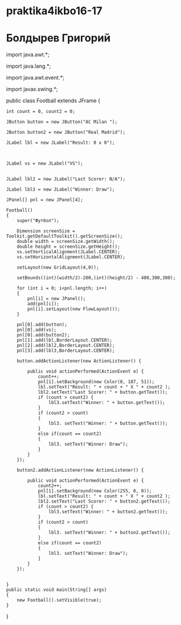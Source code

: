 # praktika4ikbo16-17
# Болдырев Григорий



 import java.awt.*;

 import java.lang.*;

 import java.awt.event.*;

 import javax.swing.*;

  public class Football extends JFrame
{
    
    int count = 0, count2 = 0;
    
    JButton button = new JButton("AC Milan ");
    
    JButton button2 = new JButton("Real Madrid");
    
    JLabel lbl = new JLabel("Result: 0 x 0");
    
    
    
    JLabel vs = new JLabel("VS");
    
    
    JLabel lbl2 = new JLabel("Last Scorer: N/A");
    
    JLabel lbl3 = new JLabel("Winner: Draw");
    
    JPanel[] pnl = new JPanel[4];
    
    Football()
    {
        super("Футбол");

        Dimension screenSize = Toolkit.getDefaultToolkit().getScreenSize();
        double width = screenSize.getWidth();
        double height = screenSize.getHeight();
        vs.setVerticalAlignment(JLabel.CENTER);
        vs.setHorizontalAlignment(JLabel.CENTER);

        setLayout(new GridLayout(4,0));

        setBounds((int)(width/2)-200,(int)(height/2) - 400,300,300);

        for (int i = 0; i<pnl.length; i++)
        {
            pnl[i] = new JPanel();
            add(pnl[i]);
            pnl[i].setLayout(new FlowLayout());
        }

        pnl[0].add(button);
        pnl[0].add(vs);
        pnl[0].add(button2);
        pnl[1].add(lbl,BorderLayout.CENTER);
        pnl[2].add(lbl2,BorderLayout.CENTER);
        pnl[3].add(lbl3,BorderLayout.CENTER);

        button.addActionListener(new ActionListener() {

            public void actionPerformed(ActionEvent e) {
                count++;
                pnl[1].setBackground(new Color(0, 187, 51));
                lbl.setText("Result: " + count + " X " + count2 );
                lbl2.setText("Last Scorer: " + button.getText());
                if (count > count2) {
                    lbl3.setText("Winner: " + button.getText());
                }
                if (count2 > count)
                {
                    lbl3. setText("Winner: " + button.getText());
                }
                else if(count == count2)
                {
                    lbl3. setText("Winner: Draw");
                }
            }
        });

        button2.addActionListener(new ActionListener() {

            public void actionPerformed(ActionEvent e) {
                count2++;
                pnl[1].setBackground(new Color(255, 0, 0));
                lbl.setText("Result: " + count + " X " + count2 );
                lbl2.setText("Last Scorer: " + button2.getText());
                if (count > count2) {
                    lbl3.setText("Winner: " + button2.getText());
                }
                if (count2 > count)
                {
                    lbl3. setText("Winner: " + button2.getText());
                }
                else if(count == count2)
                {
                    lbl3. setText("Winner: Draw");
                }
            }
        });


    }
    public static void main(String[] args)
    {
        new Football().setVisible(true);
    }
}
